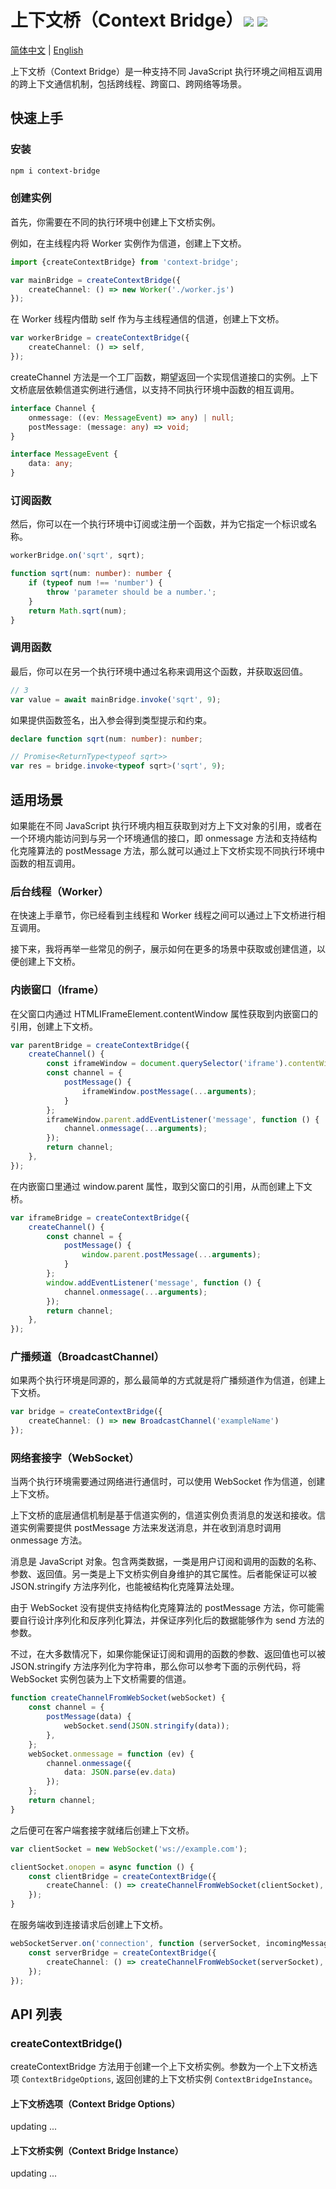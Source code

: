 # 上下文桥（Context Bridge）<a href="https://github.com/memo-cn/context-bridge/blob/main/context-bridge/README.md"><img src="https://img.shields.io/npm/v/context-bridge.svg" /></a> <a href="https://github.com/memo-cn/context-bridge/blob/main/context-bridge/README.md"><img src="https://packagephobia.now.sh/badge?p=context-bridge" /></a>

[简体中文](README.md) | [English](README.en-US.md)

上下文桥（Context Bridge）是一种支持不同 JavaScript 执行环境之间相互调用的跨上下文通信机制，包括跨线程、跨窗口、跨网络等场景。

## 快速上手

### 安装

```bash
npm i context-bridge
```

### 创建实例

首先，你需要在不同的执行环境中创建上下文桥实例。

例如，在主线程内将 Worker 实例作为信道，创建上下文桥。

```typescript
import {createContextBridge} from 'context-bridge';

var mainBridge = createContextBridge({
    createChannel: () => new Worker('./worker.js')
});
```

在 Worker 线程内借助 self 作为与主线程通信的信道，创建上下文桥。

```typescript
var workerBridge = createContextBridge({
    createChannel: () => self,
});
```

createChannel 方法是一个工厂函数，期望返回一个实现信道接口的实例。上下文桥底层依赖信道实例进行通信，以支持不同执行环境中函数的相互调用。

```typescript
interface Channel {
    onmessage: ((ev: MessageEvent) => any) | null;
    postMessage: (message: any) => void;
}

interface MessageEvent {
    data: any;
}
```

### 订阅函数

然后，你可以在一个执行环境中订阅或注册一个函数，并为它指定一个标识或名称。

```typescript
workerBridge.on('sqrt', sqrt);

function sqrt(num: number): number {
    if (typeof num !== 'number') {
        throw 'parameter should be a number.';
    }
    return Math.sqrt(num);
}
```

### 调用函数

最后，你可以在另一个执行环境中通过名称来调用这个函数，并获取返回值。

```typescript
// 3
var value = await mainBridge.invoke('sqrt', 9);
```

如果提供函数签名，出入参会得到类型提示和约束。

```typescript
declare function sqrt(num: number): number;

// Promise<ReturnType<typeof sqrt>>
var res = bridge.invoke<typeof sqrt>('sqrt', 9);
```

## 适用场景

如果能在不同 JavaScript 执行环境内相互获取到对方上下文对象的引用，或者在一个环境内能访问到与另一个环境通信的接口，即
onmessage 方法和支持结构化克隆算法的 postMessage 方法，那么就可以通过上下文桥实现不同执行环境中函数的相互调用。

### 后台线程（Worker）

在快速上手章节，你已经看到主线程和 Worker 线程之间可以通过上下文桥进行相互调用。

接下来，我将再举一些常见的例子，展示如何在更多的场景中获取或创建信道，以便创建上下文桥。

### 内嵌窗口（Iframe）

在父窗口内通过 HTMLIFrameElement.contentWindow 属性获取到内嵌窗口的引用，创建上下文桥。

```typescript
var parentBridge = createContextBridge({
    createChannel() {
        const iframeWindow = document.querySelector('iframe').contentWindow;
        const channel = {
            postMessage() {
                iframeWindow.postMessage(...arguments);
            }
        };
        iframeWindow.parent.addEventListener('message', function () {
            channel.onmessage(...arguments);
        });
        return channel;
    },
});
```

在内嵌窗口里通过 window.parent 属性，取到父窗口的引用，从而创建上下文桥。

```typescript
var iframeBridge = createContextBridge({
    createChannel() {
        const channel = {
            postMessage() {
                window.parent.postMessage(...arguments);
            }
        };
        window.addEventListener('message', function () {
            channel.onmessage(...arguments);
        });
        return channel;
    },
});
```

### 广播频道（BroadcastChannel）

如果两个执行环境是同源的，那么最简单的方式就是将广播频道作为信道，创建上下文桥。

```typescript
var bridge = createContextBridge({
    createChannel: () => new BroadcastChannel('exampleName')
});
```

### 网络套接字（WebSocket）

当两个执行环境需要通过网络进行通信时，可以使用 WebSocket 作为信道，创建上下文桥。

上下文桥的底层通信机制是基于信道实例的，信道实例负责消息的发送和接收。信道实例需要提供 postMessage 方法来发送消息，并在收到消息时调用
onmessage 方法。

消息是 JavaScript 对象。包含两类数据，一类是用户订阅和调用的函数的名称、参数、返回值。另一类是上下文桥实例自身维护的其它属性。后者能保证可以被
JSON.stringify 方法序列化，也能被结构化克隆算法处理。

由于 WebSocket 没有提供支持结构化克隆算法的 postMessage 方法，你可能需要自行设计序列化和反序列化算法，并保证序列化后的数据能够作为
send 方法的参数。

不过，在大多数情况下，如果你能保证订阅和调用的函数的参数、返回值也可以被 JSON.stringify 方法序列化为字符串，那么你可以参考下面的示例代码，将
WebSocket 实例包装为上下文桥需要的信道。

```typescript
function createChannelFromWebSocket(webSocket) {
    const channel = {
        postMessage(data) {
            webSocket.send(JSON.stringify(data));
        },
    };
    webSocket.onmessage = function (ev) {
        channel.onmessage({
            data: JSON.parse(ev.data)
        });
    };
    return channel;
}
```

之后便可在客户端套接字就绪后创建上下文桥。

```typescript
var clientSocket = new WebSocket('ws://example.com');

clientSocket.onopen = async function () {
    const clientBridge = createContextBridge({
        createChannel: () => createChannelFromWebSocket(clientSocket),
    });
}
```

在服务端收到连接请求后创建上下文桥。

```typescript
webSocketServer.on('connection', function (serverSocket, incomingMessage) {
    const serverBridge = createContextBridge({
        createChannel: () => createChannelFromWebSocket(serverSocket),
    });
});
```

## API 列表

### createContextBridge()

createContextBridge 方法用于创建一个上下文桥实例。参数为一个上下文桥选项 `ContextBridgeOptions`,
返回创建的上下文桥实例 `ContextBridgeInstance`。

#### 上下文桥选项（Context Bridge Options）

updating ...

#### 上下文桥实例（Context Bridge Instance）

updating ...
